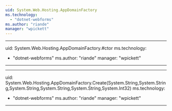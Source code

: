 ```yaml
---
uid: System.Web.Hosting.AppDomainFactory
ms.technology: 
  - "dotnet-webforms"
ms.author: "riande"
manager: "wpickett"
---
```


---
uid: System.Web.Hosting.AppDomainFactory.#ctor
ms.technology: 
  - "dotnet-webforms"
ms.author: "riande"
manager: "wpickett"
---

---
uid: System.Web.Hosting.AppDomainFactory.Create(System.String,System.String,System.String,System.String,System.String,System.Int32)
ms.technology: 
  - "dotnet-webforms"
ms.author: "riande"
manager: "wpickett"
---
